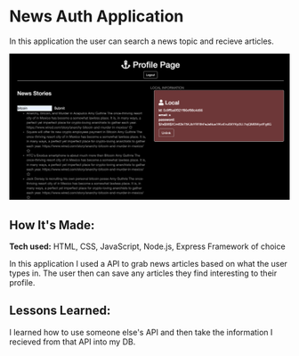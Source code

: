 # News Auth Application
In this application the user can search a news topic and recieve articles.


![alt tag](public/img/news.png)

## How It's Made:

**Tech used:** HTML, CSS, JavaScript, Node.js, Express Framework of choice

In this application I used a API to grab news articles based on what the user types in. The user then can save any articles they find interesting to their profile.



## Lessons Learned:

I learned how to use someone else's API and then take the information I recieved from that API into my DB.


